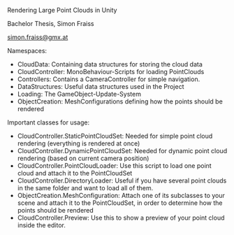 Rendering Large Point Clouds in Unity

Bachelor Thesis, Simon Fraiss

simon.fraiss@gmx.at

Namespaces:
* CloudData: Containing data structures for storing the cloud data
* CloudController: MonoBehaviour-Scripts for loading PointClouds
* Controllers: Contains a CameraController for simple navigation.
* DataStructures: Useful data structures used in the Project
* Loading: The GameObject-Update-System
* ObjectCreation: MeshConfigurations defining how the points should be rendered

Important classes for usage:
* CloudController.StaticPointCloudSet: Needed for simple point cloud rendering (everything is rendered at once)
* CloudController.DynamicPointCloudSet: Needed for dynamic point cloud rendering (based on current camera position)
* CloudController.PointCloudLoader: Use this script to load one point cloud and attach it to the PointCloudSet
* CloudController.DirectoryLoader: Useful if you have several point clouds in the same folder and want to load all of them.
* ObjectCreation.MeshConfiguration: Attach one of its subclasses to your scene and attach it to the PointCloudSet, in order to determine how the points should be rendered
* CloudController.Preview: Use this to show a preview of your point cloud inside the editor.